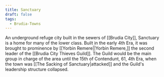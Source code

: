 ```yaml
---
title: Sanctuary
draft: false
tags:
  - Brudia-Towns
---
```

An underground refuge city built in the sewers of [[Brudia City]], Sanctuary is a home for many of the lower class. Built in the early 4th Era, it was brought to prominence by [[Yorbin Remere||Yorbin Remere,]] the second leader of the [[Brudia City Thieves Guild]]. The Guild would be the main group in charge of the area until the 15th of Contendunt, 61, 4th Era, when the town was [[The Sacking of Sanctuary|attacked]] and the Guild's leadership structure collapsed. 